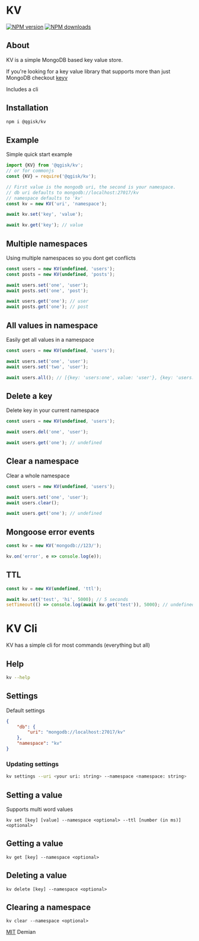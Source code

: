 # KV

<span class="badge-npmversion"><a href="https://www.npmjs.com/package/@qgisk/kv" title="View this project on NPM"><img src="https://img.shields.io/npm/v/@qgisk/kv.svg" alt="NPM version"/></a></span>
<span class="badge-npmdownloads"><a href="https://www.npmjs.org/package/@qgisk/kv" title="View this project on NPM"><img src="https://img.shields.io/npm/dm/@qgisk/kv.svg" alt="NPM downloads" /></a></span>

## About

KV is a simple MongoDB based key value store.

If you're looking for a key value library that supports more than just MongoDB checkout [keyv](https://github.com/jaredwray/keyv)

Includes a cli

## Installation

```bash
npm i @qgisk/kv
```

## Example

Simple quick start example

```javascript
import {KV} from '@qgisk/kv';
// or for commonjs
const {KV} = require('@qgisk/kv');

// First value is the mongodb uri, the second is your namespace.
// db uri defaults to mongodb://localhost:27017/kv
// namespace defaults to 'kv'
const kv = new KV('uri', 'namespace');

await kv.set('key', 'value');

await kv.get('key'); // value
```

## Multiple namespaces

Using multiple namespaces so you dont get conflicts

```javascript
const users = new KV(undefined, 'users');
const posts = new KV(undefined, 'posts');

await users.set('one', 'user');
await posts.set('one', 'post');

await users.get('one'); // user
await posts.get('one'); // post
```

## All values in namespace

Easily get all values in a namespace

```javascript
const users = new KV(undefined, 'users');

await users.set('one', 'user');
await users.set('two', 'user');

await users.all(); // [{key: 'users:one', value: 'user'}, {key: 'users:two', value: 'user'}]
```

## Delete a key

Delete key in your current namespace

```javascript
const users = new KV(undefined, 'users');

await users.del('one', 'user');

await users.get('one'); // undefined
```

## Clear a namespace

Clear a whole namespace

```javascript
const users = new KV(undefined, 'users');

await users.set('one', 'user');
await users.clear();

await users.get('one'); // undefined
```

## Mongoose error events

```javascript
const kv = new KV('mongodb://123/');

kv.on('error', e => console.log(e));
```

## TTL

```javascript
const kv = new KV(undefined, 'ttl');

await kv.set('test', 'hi', 5000); // 5 seconds
setTimeout(() => console.log(await kv.get('test')), 5000); // undefined
```

# KV Cli

KV has a simple cli for most commands (everything but all)

## Help

```bash
kv --help
```

## Settings

Default settings

```json
{
    "db": {
        "uri": "mongodb://localhost:27017/kv"
    },
    "namespace": "kv"
}
```

### Updating settings

```bash
kv settings --uri <your uri: string> --namespace <namespace: string>
```

## Setting a value

Supports multi word values

```
kv set [key] [value] --namespace <optional> --ttl [number (in ms)] <optional>
```

## Getting a value

```
kv get [key] --namespace <optional>
```

## Deleting a value

```
kv delete [key] --namespace <optional>
```

## Clearing a namespace

```
kv clear --namespace <optional>
```

[MIT](https://github.com/QGIsK/kv/blob/main/LICENSE) Demian
